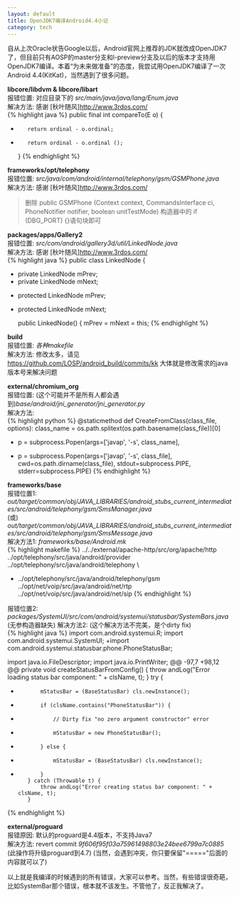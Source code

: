 ```yaml
---
layout: default
title: OpenJDK7编译Android4.4小记
category: tech
---
```

自从上次Oracle状告Google以后，Android官网上推荐的JDK就改成OpenJDK7了，但目前只有AOSP的master分支和l-preview分支及以后的版本才支持用OpenJDK7编译。本着“为未来做准备”的态度，我尝试用OpenJDK7编译了一次Android 4.4(KitKat)，当然遇到了很多问题。

__libcore/libdvm & libcore/libart__  
报错位置: 对应目录下的 *src/main/java/java/lang/Enum.java*  
解决方法: 感谢 [秋叶随风]<http://www.3rdos.com/>  
{% highlight java %}
     public final int compareTo(E o) {
 -        return ordinal - o.ordinal;
 +        return ordinal - o.ordinal ();
      }
{% endhighlight %}

__frameworks/opt/telephony__  
报错位置: *src/java/com/android/internal/telephony/gsm/GSMPhone.java*  
解决方法: 感谢 [秋叶随风]<http://www.3rdos.com/>  
> 删除 public GSMPhone (Context context, CommandsInterface ci, PhoneNotifier notifier, boolean unitTestMode) 构造器中的 if (DBG_PORT) {}语句块即可

__packages/apps/Gallery2__  
报错位置: *src/com/android/gallery3d/util/LinkedNode.java*  
解决方法: 感谢 [秋叶随风]<http://www.3rdos.com/>  
{% highlight java %}
 public class LinkedNode {
 -    private LinkedNode mPrev;
 -    private LinkedNode mNext;
 +    protected LinkedNode mPrev;
 +    protected LinkedNode mNext;
  
      public LinkedNode() {
          mPrev = mNext = this;
{% endhighlight %}

__build__  
报错位置: *各种makefile*  
解决方法: 修改太多，请见 <https://github.com/LOSP/android_build/commits/kk>  大体就是修改需求的java版本号来解决问题

__external/chromium_org__  
报错位置: (这个可能并不是所有人都会遇到)*base/android/jni_generator/jni_generator.py*  
解决方法:  
{% highlight python %}
   @staticmethod
    def CreateFromClass(class_file, options):
      class_name = os.path.splitext(os.path.basename(class_file))[0]
 -    p = subprocess.Popen(args=['javap', '-s', class_name],
 +    p = subprocess.Popen(args=['javap', '-s', class_file],
                           cwd=os.path.dirname(class_file),
                           stdout=subprocess.PIPE,
                           stderr=subprocess.PIPE)
{% endhighlight %}

__frameworks/base__  
报错位置1: *out/target/common/obj/JAVA_LIBRARIES/android_stubs_current_intermediates/src/android/telephony/gsm/SmsManager.java*  
(或) *out/target/common/obj/JAVA_LIBRARIES/android_stubs_current_intermediates/src/android/telephony/gsm/SmsMessage.java*  
解决方法1: *frameworks/base/Android.mk*  
{% highlight makefile %}
 	../../external/apache-http/src/org/apache/http \
  	../opt/telephony/src/java/android/provider \
  	../opt/telephony/src/java/android/telephony \
 -	../opt/telephony/src/java/android/telephony/gsm \
  	../opt/net/voip/src/java/android/net/rtp \
  	../opt/net/voip/src/java/android/net/sip
{% endhighlight %}

报错位置2: *packages/SystemUI/src/com/android/systemui/statusbar/SystemBars.java* (无参构造器缺失)
解决方法2: (这个解决方法不完美，是个dirty fix)  
{% highlight java %}
 import com.android.systemui.R;
  import com.android.systemui.SystemUI;
 +import com.android.systemui.statusbar.phone.PhoneStatusBar;
  
  import java.io.FileDescriptor;
  import java.io.PrintWriter;
 @@ -97,7 +98,12 @@ private void createStatusBarFromConfig() {
              throw andLog("Error loading status bar component: " + clsName, t);
          }
          try {
 -            mStatusBar = (BaseStatusBar) cls.newInstance();
 +            if (clsName.contains("PhoneStatusBar")) {
 +                // Dirty fix "no zero argument constructor" error
 +                mStatusBar = new PhoneStatusBar();
 +            } else {
 +                mStatusBar = (BaseStatusBar) cls.newInstance();
 +            }
          } catch (Throwable t) {
              throw andLog("Error creating status bar component: " + clsName, t);
          }
 {% endhighlight %}
 
 __external/proguard__  
 报错原因: 默认的proguard是4.4版本，不支持Java7  
 解决方法: revert commit *9f606f95f03a75961498803e24bee6799a7c0885* (此操作将升级proguard到4.7) (当然，会遇到冲突，你只要保留"====="后面的内容就可以了)
 
 以上就是我编译的时候遇到的所有错误，大家可以参考。当然，有些错误很奇葩，比如SystemBar那个错误，根本就不该发生。不管他了，反正我解决了。
